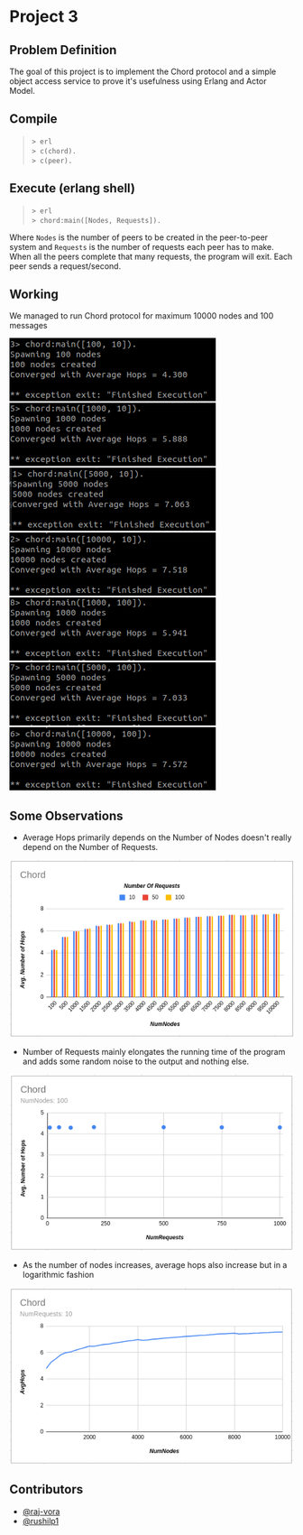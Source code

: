 # Project 3

## Problem Definition

The goal of this project is to implement the Chord protocol and a simple object access service to prove it's usefulness using Erlang and Actor Model.

## Compile

> `> erl ` <br>
> `> c(chord).` <br>
> `> c(peer). ` <br>

##  Execute (erlang shell)
> `> erl` <br>
> `> chord:main([Nodes, Requests]). `

Where `Nodes` is the number of peers to be created in the peer-to-peer system and `Requests` is the number of requests each peer has to make. When all the peers complete that many requests, the program will exit. Each peer sends a request/second.

## Working

We managed to run Chord protocol for maximum 10000 nodes and 100 messages

![1](images/100-10.png) <br>
![3](images/1000-10.png) <br>
![4](images/5000-10.png) <br>
![5](images/10000-10.png) <br>
![6](images/1000-100.png) <br>
![7](images/5000-100.png) <br>
![8](images/10000-100.png) <br>

## Some Observations

- Average Hops primarily depends on the Number of Nodes doesn't really depend on the Number of Requests.

![Graph1](images/graph1.png) <br>

- Number of Requests mainly elongates the running time of the program and adds some random noise to the output and nothing else.
  
![Graph2](images/graph2.png) <br>
  
- As the number of nodes increases, average hops also increase but in a logarithmic fashion



![Graph3](images/graph3.png) <br>

## Contributors
- [@raj-vora](https://github.com/raj-vora)
- [@rushilp1](https://github.com/rushilp1)
